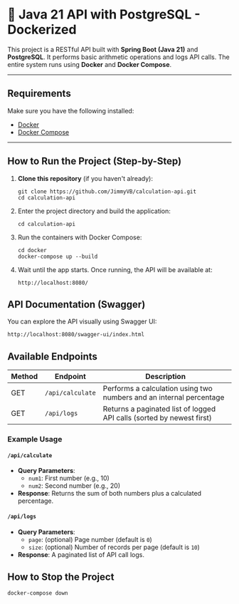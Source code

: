 # 📘 Java 21 API with PostgreSQL - Dockerized

This project is a RESTful API built with **Spring Boot (Java 21)** and **PostgreSQL**. It performs basic arithmetic operations and logs API calls. The entire system runs using **Docker** and **Docker Compose**.

---

## Requirements

Make sure you have the following installed:

- [Docker](https://www.docker.com/products/docker-desktop)
- [Docker Compose](https://docs.docker.com/compose/)

---

## How to Run the Project (Step-by-Step)

1. **Clone this repository** (if you haven't already):
   ```
   git clone https://github.com/JimmyVB/calculation-api.git
   cd calculation-api

2. Enter the project directory and build the application:
   ```
   cd calculation-api
   
3. Run the containers with Docker Compose:
   ```
   cd docker
   docker-compose up --build
   
4. Wait until the app starts. Once running, the API will be available at:
    ```
   http://localhost:8080/

## API Documentation (Swagger)
You can explore the API visually using Swagger UI:

    http://localhost:8080/swagger-ui/index.html

## Available Endpoints

| Method | Endpoint        | Description                                                                 |
|--------|------------------|-----------------------------------------------------------------------------|
| GET    | `/api/calculate` | Performs a calculation using two numbers and an internal percentage         |
| GET    | `/api/logs`      | Returns a paginated list of logged API calls (sorted by newest first)       |

### Example Usage

#### `/api/calculate`
- **Query Parameters**:
    - `num1`: First number (e.g., 10)
    - `num2`: Second number (e.g., 20)
- **Response**: Returns the sum of both numbers plus a calculated percentage.

#### `/api/logs`
- **Query Parameters**:
    - `page`: (optional) Page number (default is `0`)
    - `size`: (optional) Number of records per page (default is `10`)
- **Response**: A paginated list of API call logs.

## How to Stop the Project
    docker-compose down


